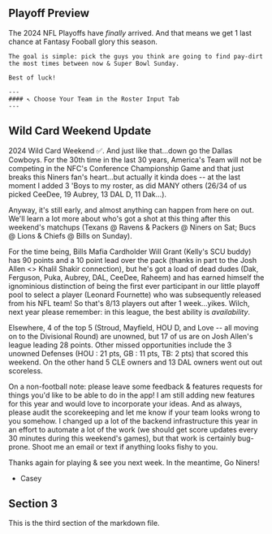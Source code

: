 ## Playoff Preview
The 2024 NFL Playoffs have *finally* arrived. And that means we get 1 last chance at Fantasy Fooball glory this season.

    The goal is simple: pick the guys you think are going to find pay-dirt the most times between now & Super Bowl Sunday.

    Best of luck!

    ---
    #### ↖️ Choose Your Team in the Roster Input Tab
    ---

## Wild Card Weekend Update

2024 Wild Card Weekend ✅. And just like that...down go the Dallas Cowboys. For the 30th time in the last 30 years, America's Team will not be competing in the NFC's Conference Championship Game and that just breaks this Niners fan's heart...but actually it kinda does -- at the last moment I added 3 'Boys to my roster, as did MANY others (26/34 of us picked CeeDee, 19 Aubrey, 13 DAL D, 11 Dak...).

Anyway, it's still early, and almost anything can happen from here on out. We'll learn a lot more about who's got a shot at this thing after this weekend's matchups (Texans @ Ravens & Packers @ Niners on Sat; Bucs @ Lions & Chiefs @ Bills on Sunday). 

For the time being, Bills Mafia Cardholder Will Grant (Kelly's SCU buddy) has 90 points and a 10 point lead over the pack (thanks in part to the Josh Allen <> Khalil Shakir connection), but he's got a load of dead dudes (Dak, Ferguson, Puka, Aubrey, DAL, CeeDee, Raheem) and has earned himself the ignominious distinction of being the first ever participant in our little playoff pool to select a player (Leonard Fournette) who was subsequently released from his NFL team! So that's 8/13 players out after 1 week...yikes. Wilch, next year please remember: in this league, the best ability is *availability*.

Elsewhere, 4 of the top 5 (Stroud, Mayfield, HOU D, and Love -- all moving on to the Divisional Round) are unowned, but 17 of us are on Josh Allen's league leading 28 points. Other missed opportunities include the 3 unowned Defenses (HOU : 21 pts, GB : 11 pts, TB: 2 pts) that scored this weekend. On the other hand 5 CLE owners and 13 DAL owners went out out scoreless.

On a non-football note: please leave some feedback & features requests for things you'd like to be able to do in the app! I am still adding new features for this year and would love to incorporate your ideas. And as always, please audit the scorekeeping and let me know if your team looks wrong to you somehow. I changed up a lot of the backend infrastructure this year in an effort to automate a lot of the work (we should get score updates every 30 minutes during this weekend's games), but that work is certainly bug-prone. Shoot me an email or text if anything looks fishy to you.

Thanks again for playing & see you next week. In the meantime, Go Niners!
- Casey




## Section 3
This is the third section of the markdown file.
